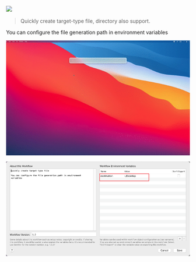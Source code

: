 [![](https://img.shields.io/badge/version-v1.2-green)](./New%20File.alfredworkflow)

> Quickly create target-type file, directory also support.

You can configure the file generation path in environment variables

![](./screenshot.gif)

![](./screenshot2.png)



